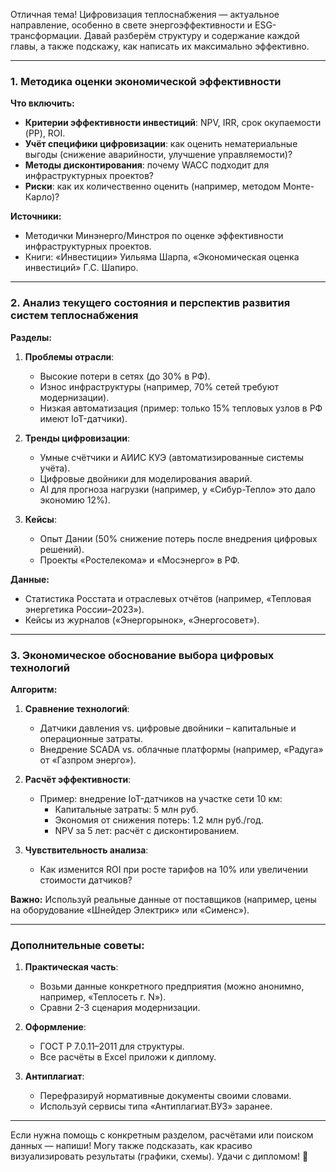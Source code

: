 Отличная тема! Цифровизация теплоснабжения — актуальное направление, особенно в свете энергоэффективности и ESG-трансформации. Давай разберём структуру и содержание каждой главы, а также подскажу, как написать их максимально эффективно.  

---

### **1. Методика оценки экономической эффективности**  
**Что включить:**  
- **Критерии эффективности инвестиций**: NPV, IRR, срок окупаемости (PP), ROI.  
- **Учёт специфики цифровизации**: как оценить нематериальные выгоды (снижение аварийности, улучшение управляемости)?  
- **Методы дисконтирования**: почему WACC подходит для инфраструктурных проектов?  
- **Риски**: как их количественно оценить (например, методом Монте-Карло)?  

**Источники:**  
- Методички Минэнерго/Минстроя по оценке эффективности инфраструктурных проектов.  
- Книги: «Инвестиции» Уильяма Шарпа, «Экономическая оценка инвестиций» Г.С. Шапиро.  

---

### **2. Анализ текущего состояния и перспектив развития систем теплоснабжения**  
**Разделы:**  
1. **Проблемы отрасли**:  
   - Высокие потери в сетях (до 30% в РФ).  
   - Износ инфраструктуры (например, 70% сетей требуют модернизации).  
   - Низкая автоматизация (пример: только 15% тепловых узлов в РФ имеют IoT-датчики).  

2. **Тренды цифровизации**:  
   - Умные счётчики и АИИС КУЭ (автоматизированные системы учёта).  
   - Цифровые двойники для моделирования аварий.  
   - AI для прогноза нагрузки (например, у «Сибур-Тепло» это дало экономию 12%).  

3. **Кейсы**:  
   - Опыт Дании (50% снижение потерь после внедрения цифровых решений).  
   - Проекты «Ростелекома» и «Мосэнерго» в РФ.  

**Данные:**  
- Статистика Росстата и отраслевых отчётов (например, «Тепловая энергетика России–2023»).  
- Кейсы из журналов («Энергорынок», «Энергосовет»).  

---

### **3. Экономическое обоснование выбора цифровых технологий**  
**Алгоритм:**  
1. **Сравнение технологий**:  
   - Датчики давления vs. цифровые двойники – капитальные и операционные затраты.  
   - Внедрение SCADA vs. облачные платформы (например, «Радуга» от «Газпром энерго»).  

2. **Расчёт эффективности**:  
   - Пример: внедрение IoT-датчиков на участке сети 10 км:  
     - Капитальные затраты: 5 млн руб.  
     - Экономия от снижения потерь: 1.2 млн руб./год.  
     - NPV за 5 лет: расчёт с дисконтированием.  

3. **Чувствительность анализа**:  
   - Как изменится ROI при росте тарифов на 10% или увеличении стоимости датчиков?  

**Важно:** Используй реальные данные от поставщиков (например, цены на оборудование «Шнейдер Электрик» или «Сименс»).  

---

### **Дополнительные советы:**  
1. **Практическая часть**:  
   - Возьми данные конкретного предприятия (можно анонимно, например, «Теплосеть г. N»).  
   - Сравни 2-3 сценария модернизации.  

2. **Оформление**:  
   - ГОСТ Р 7.0.11–2011 для структуры.  
   - Все расчёты в Excel приложи к диплому.  

3. **Антиплагиат**:  
   - Перефразируй нормативные документы своими словами.  
   - Используй сервисы типа «Антиплагиат.ВУЗ» заранее.  

---  

Если нужна помощь с конкретным разделом, расчётами или поиском данных — напиши! Могу также подсказать, как красиво визуализировать результаты (графики, схемы). Удачи с дипломом! 🚀
